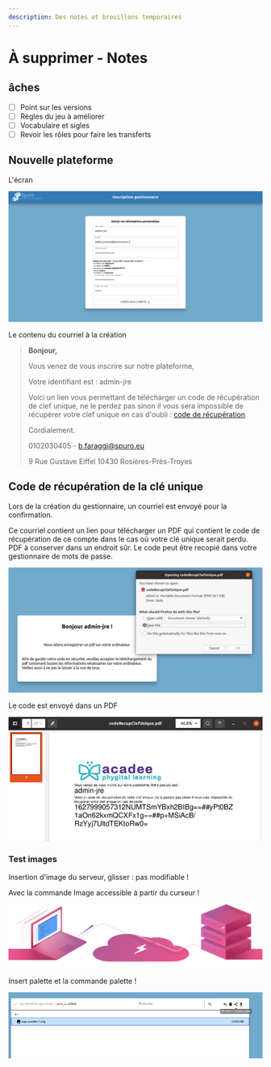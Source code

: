 ```yaml
---
description: Des notes et brouillons temporaires
---
```


# À supprimer - Notes

## âches

* [ ] Point sur les versions
* [ ] Règles du jeu à améliorer
* [ ] Vocabulaire et sigles
* [ ] Revoir les rôles pour faire les transferts

## Nouvelle plateforme

L'écran

![](.gitbook/assets/v03-inscription-gestionnaire-2.png)

Le contenu du courriel à la création

> **Bonjour,**
>
> Vous venez de vous inscrire sur notre plateforme,
>
> Votre identifiant est : admin-jre
>
> Voici un lien vous permettant de télécharger un code de récupération de clef unique, ne le perdez pas sinon il vous sera impossible de récupérer votre clef unique en cas d'oubli : [code de récupération](http://vps-883960cf.vps.ovh.net/RecupCodeClefUnique?link=1627998071878836429&s=A)
>
> Cordialement.
>
> 0102030405 - b.faraggi@spuro.eu
>
> 9 Rue Gustave Eiffel 10430 Rosières-Près-Troyes

## Code de récupération de la clé unique

Lors de la création du gestionnaire, un courriel est envoyé pour la confirmation.

Ce courriel contient un lien pour télécharger un PDF qui contient le code de récupération de ce compte dans le cas où votre clé unique serait perdu. PDF à conserver dans un endroit sûr. Le code peut être recopié dans votre gestionnaire de mots de passe.

![](.gitbook/assets/v03-code-recuperation-admin-jre.png)

Le code est envoyé dans un PDF

![Code de r&#xE9;cup&#xE9;ration d&apos;une cl&#xE9; unique. ](.gitbook/assets/v03-code-recuperation-pdf1.png)

### Test images

Insertion d'image du serveur, glisser :  pas modifiable !

Avec la commande Image accessible à partir du curseur !

![](.gitbook/assets/alwaysdata-accueil-2021.png)

Insert palette et la commande palette !

 ![](.gitbook/assets/v03-document-partager-nodes.png) 


